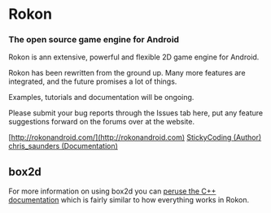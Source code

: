 # Rokon #
### The open source game engine for Android ###

Rokon is ann extensive, powerful and flexible 2D game engine for Android.

Rokon has been rewritten from the ground up. Many more features are integrated, and the future promises a lot of things.

Examples, tutorials and documentation will be ongoing.

Please submit your bug reports through the Issues tab here, put any feature suggestions forward on the forums over at the website.

[http://rokonandroid.com/](http://rokonandroid.com)
[StickyCoding (Author)](https://twitter.com/stickycoding)
[chris_saunders (Documentation)](https://twitter.com/chris_saunders)

## box2d ##

For more information on using box2d you can [peruse the C++ documentation](http://www.box2d.org/manual.html) which
is fairly similar to how everything works in Rokon.